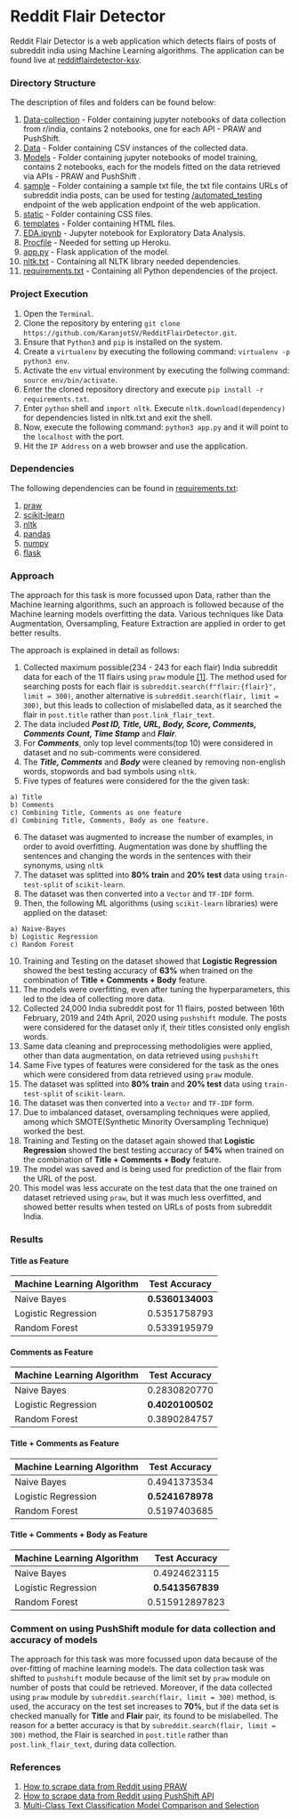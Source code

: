 # Reddit Flair Detector

Reddit Flair Detector is a web application which detects flairs of posts of subreddit india using Machine Learning algorithms. The application can be found live at [redditflairdetector-ksv](https://redditflairdetector-ksv.herokuapp.com/).

### Directory Structure

The description of files and folders can be found below:
  1. [Data-collection](https://github.com/KaranjotSV/RedditFlairDetector/tree/master/Data-Collection) - Folder containing jupyter notebooks of data collection from r/india, contains 2 notebooks, one for each API - PRAW and PushShift.
  2. [Data](https://github.com/KaranjotSV/RedditFlairDetector/tree/master/Data) - Folder containing CSV instances of the collected data.
  4. [Models](https://github.com/KaranjotSV/RedditFlairDetector/tree/master/Models) - Folder containing jupyter notebooks of model training, contains 2 notebooks, each for the models fitted on the data retrieved via APIs - PRAW and PushShift .
  5. [sample](https://github.com/KaranjotSV/RedditFlairDetector/tree/master/sample) - Folder containing a sample txt file,
the txt file contains URLs of subreddit india posts, can be used for testing [/automated_testing](https://redditflairdetector-ksv.herokuapp.com/automated_testing) endpoint of the web application endpoint of the web application.
  6. [static](https://github.com/KaranjotSV/RedditFlairDetector/tree/master/static) - Folder containing CSS files.
  7. [templates](https://github.com/KaranjotSV/RedditFlairDetector/tree/master/templates) - Folder containing HTML files.
  8. [EDA.ipynb](https://github.com/KaranjotSV/RedditFlairDetector/blob/master/EDA.ipynb) - Jupyter notebook for Exploratory Data Analysis.
  9. [Procfile](https://github.com/KaranjotSV/RedditFlairDetector/blob/master/Procfile) - Needed for setting up Heroku.
  10. [app.py](https://github.com/KaranjotSV/RedditFlairDetector/blob/master/app.py) - Flask application of the model.
  11. [nltk.txt](https://github.com/KaranjotSV/RedditFlairDetector/blob/master/nltk.txt) - Containing all NLTK library needed dependencies.
  12. [requirements.txt](https://github.com/KaranjotSV/RedditFlairDetector/blob/master/requirements.txt) - Containing all Python dependencies of the project.

### Project Execution

  1. Open the `Terminal`.
  2. Clone the repository by entering `git clone https://github.com/KaranjotSV/RedditFlairDetector.git`.
  3. Ensure that `Python3` and `pip` is installed on the system.
  4. Create a `virtualenv` by executing the following command: `virtualenv -p python3 env`.
  5. Activate the `env` virtual environment by executing the follwing command: `source env/bin/activate`.
  6. Enter the cloned repository directory and execute `pip install -r requirements.txt`.
  7. Enter `python` shell and `import nltk`. Execute `nltk.download(dependency)` for dependencies listed in nltk.txt and exit the shell.
  8. Now, execute the following command: `python3 app.py` and it will point to the `localhost` with the port.
  9. Hit the `IP Address` on a web browser and use the application.
  
### Dependencies

The following dependencies can be found in [requirements.txt](https://github.com/KaranjotSV/RedditFlairDetector/blob/master/requirements.txt):

  1. [praw](https://praw.readthedocs.io/en/latest/)
  2. [scikit-learn](https://scikit-learn.org/)
  3. [nltk](https://www.nltk.org/)
  4. [pandas](https://pandas.pydata.org/)
  5. [numpy](http://www.numpy.org/)
  6. [flask](https://flask.palletsprojects.com/en/1.1.x/)
  
### Approach

The approach for this task is more focussed upon Data, rather than the Machine learning algorithms, such an approach is followed because of the Machine learning models overfitting the data. Various techniques like Data Augmentation, Oversampling, Feature Extraction are applied in order to get better results.

The approach is explained in detail as follows:

  1. Collected maximum possible(234 - 243 for each flair) India subreddit data for each of the 11 flairs using `praw` module [[1]](http://www.storybench.org/how-to-scrape-reddit-with-python/). The method used for searching posts for each flair is `subreddit.search(f"flair:{flair}", limit = 300)`, another alternative is `subreddit.search(flair, limit = 300)`, but this leads to collection of mislabelled data, as it searched the flair in `post.title` rather than `post.link_flair_text`.
  2. The data included ***Post ID, Title, URL, Body, Score, Comments, Comments Count, Time Stamp*** and ***Flair***.
  3. For ***Comments***, only top level comments(top 10) were considered in dataset and no sub-comments were considered.
  4. The ***Title, Comments*** and ***Body*** were cleaned by removing non-english words, stopwords and bad symbols using `nltk`.
  5. Five types of features were considered for the the given task:
  
    a) Title
    b) Comments
    c) Combining Title, Comments as one feature
    d) Combining Title, Comments, Body as one feature.
    
  6. The dataset was augmented to increase the number of examples, in order to avoid overfitting. Augmentation was done by shuffling the sentences and changing the words in the sentences with their synonyms, using `nltk`
  7. The dataset was splitted into **80% train** and **20% test** data using `train-test-split` of `scikit-learn`.
  8. The dataset was then converted into a `Vector` and `TF-IDF` form.
  9. Then, the following ML algorithms (using `scikit-learn` libraries) were applied on the dataset:
    
    a) Naive-Bayes
    b) Logistic Regression
    c) Random Forest
    
 10. Training and Testing on the dataset showed that **Logistic Regression** showed the best testing accuracy of **63%** when trained on the combination of **Title + Comments + Body** feature.
 11. The models were overfitting, even after tuning the hyperparameters, this led to the idea of collecting more data.
 12. Collected 24,000 India subreddit post for 11 flairs, posted between 16th February, 2019 and 24th April, 2020 using `pushshift` module. The posts were considered for the dataset only if, their titles consisted only english words.
 13. Same data cleaning and preprocessing methodoligies were applied, other than data augmentation, on data retrieved using `pushshift`
 13. Same Five types of features were considered for the task as the ones which were considered from data retrieved using `praw` module.
 14. The dataset was splitted into **80% train** and **20% test** data using `train-test-split` of `scikit-learn`.
 15. The dataset was then converted into a `Vector` and `TF-IDF` form.
 16. Due to imbalanced dataset, oversampling techniques were applied, among which SMOTE(Synthetic Minority Oversampling Technique) worked the best.
 17. Training and Testing on the dataset again showed that **Logistic Regression** showed the best testing accuracy of **54%** when trained on the combination of **Title + Comments + Body** feature.
 18. The model was saved and is being used for prediction of the flair from the URL of the post.
 19. This model was less accurate on the test data that the one trained on dataset retrieved using `praw`, but it was much less overfitted, and showed better results when tested on URLs of posts from subreddit India.
    
### Results

#### Title as Feature

| Machine Learning Algorithm | Test Accuracy     |
| -------------              |:-----------------:|
| Naive Bayes                | **0.5360134003**  |
| Logistic Regression        | 0.5351758793      |
| Random Forest              | 0.5339195979      |

#### Comments as Feature

| Machine Learning Algorithm | Test Accuracy     |
| -------------              |:-----------------:|
| Naive Bayes                | 0.2830820770      |
| Logistic Regression        | **0.4020100502**  |
| Random Forest              | 0.3890284757      |

#### Title + Comments as Feature

| Machine Learning Algorithm | Test Accuracy     |
| -------------              |:-----------------:|
| Naive Bayes                | 0.4941373534      |
| Logistic Regression        | **0.5241678978**  |
| Random Forest              | 0.5197403685      |

#### Title + Comments + Body as Feature

| Machine Learning Algorithm | Test Accuracy     |
| -------------              |:-----------------:|
| Naive Bayes                | 0.4924623115      |
| Logistic Regression        | **0.5413567839**  |
| Random Forest              | 0.515912897823    |

### Comment on using PushShift module for data collection and accuracy of models

The approach for this task was more focussed upon data because of the over-fitting of machine learning models. The data collection task was shifted to `pushshift` module because of the limit set by `praw` module on number of posts that could be retrieved. Moreover, if the data collected using `praw` module by `subreddit.search(flair, limit = 300)` method, is used, the accuracy on the test set increases to **70%**, but if the data set is checked manually for **Title** and **Flair** pair, its found to be mislabelled. The reason for a better accuracy is that by `subreddit.search(flair, limit = 300)` method, the Flair is searched in `post.title` rather than `post.link_flair_text`, during data collection.

### References

1. [How to scrape data from Reddit using PRAW](http://www.storybench.org/how-to-scrape-reddit-with-python/)
2. [How to scrape data from Reddit using PushShift API](https://medium.com/@RareLoot/using-pushshifts-api-to-extract-reddit-submissions-fb517b286563)
3. [Multi-Class Text Classification Model Comparison and Selection](https://towardsdatascience.com/multi-class-text-classification-model-comparison-and-selection-5eb066197568)
